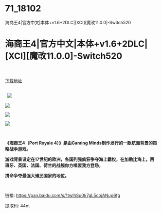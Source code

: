 # 71_18102
海商王4|官方中文|本体+v1.6+2DLC|[XCI][魔改11.0.0]-Switch520
# 海商王4|官方中文|本体+v1.6+2DLC|[XCI][魔改11.0.0]-Switch520
 <br/></br>
[下载地址](https://www.switch520.cc/article/18102 "下载地址")
<br/></br>

<p><strong>&nbsp; <img src="https://www.switch520.cc/muke_img/upload_art_editor_20210529-1_4a03dc38adb4590926c836521257981c.jpg"> </strong></p>
<p><strong><img src="https://www.switch520.cc/muke_img/upload_art_editor_20210529-1_9c2dbe6916de9d6bded1da55fed0e573.jpg"></strong></p>
<p><strong><img src="https://www.switch520.cc/muke_img/upload_art_editor_20210529-1_cae2f45e6c5cd42df5ac827bdb7c388a.jpg"></strong></p>
<p><strong><img src="https://www.switch520.cc/muke_img/upload_art_editor_20210529-1_0f1504e9e16fd0fb3773b9116a323aac.jpg"></strong></p>
<p><strong>&nbsp;</strong></p>
<p><strong>《海商王4（Port Royale 4）》是由Gaming Minds制作发行的一款航海背景的策略战争游戏。</strong></p>
<p><strong>游戏背景设定在17世纪的欧洲，各国列强疯狂争夺海上霸权，在加勒比海上，西班牙、英国、法国、荷兰的战舰你方唱罢我方登场，</strong></p>
<p><strong>拼命争夺最强大殖民国家的地位。</strong></p>
<p>&nbsp;</p>
<p>链接: <a href="https://pan.baidu.com/s/1twIhSu0k7gL5cojANup6fg">https://pan.baidu.com/s/1twIhSu0k7gL5cojANup6fg </a></p>
<p>提取码: 44nt</p>
